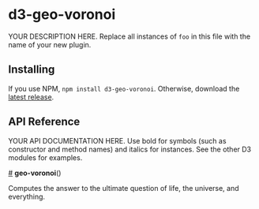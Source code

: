 # d3-geo-voronoi

YOUR DESCRIPTION HERE. Replace all instances of `foo` in this file with the name of your new plugin.

## Installing

If you use NPM, `npm install d3-geo-voronoi`. Otherwise, download the [latest release](https://github.com/d3/d3-geo-voronoi/releases/latest).

## API Reference

YOUR API DOCUMENTATION HERE. Use bold for symbols (such as constructor and method names) and italics for instances. See the other D3 modules for examples.

<a href="#geo-voronoi" name="geo-voronoi">#</a> <b>geo-voronoi</b>()

Computes the answer to the ultimate question of life, the universe, and everything.
